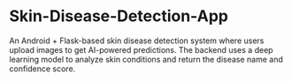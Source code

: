 # Skin-Disease-Detection-App
An Android + Flask-based skin disease detection system where users upload images to get AI-powered predictions. The backend uses a deep learning model to analyze skin conditions and return the disease name and confidence score.
